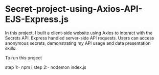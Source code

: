 # Secret-project-using-Axios-API-EJS-Express.js

In this project, I built a client-side website using Axios to interact with the Secrets API. Express handled server-side API requests. Users can access anonymous secrets, demonstrating my API usage and data presentation skills.

To run this project 

step 1:- npm i
step 2:- nodemon index.js

